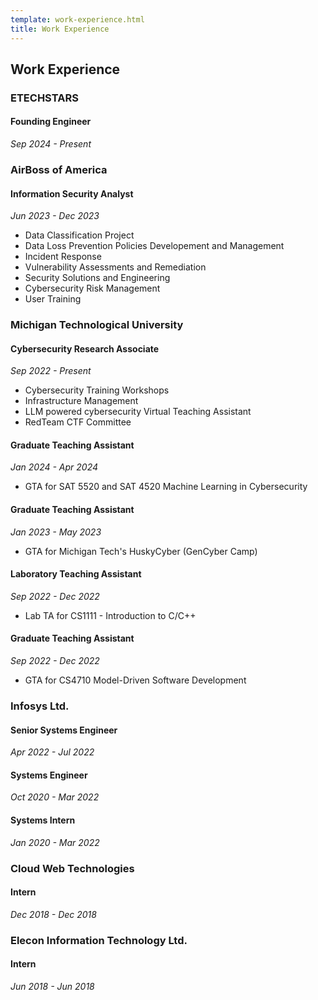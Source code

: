 ```yaml
---
template: work-experience.html
title: Work Experience
---
```


## Work Experience

### ETECHSTARS
#### Founding Engineer 
*Sep 2024 - Present*

### AirBoss of America
#### Information Security Analyst
*Jun 2023 - Dec 2023*

- Data Classification Project
- Data Loss Prevention Policies Developement and Management
- Incident Response
- Vulnerability Assessments and Remediation
- Security Solutions and Engineering
- Cybersecurity Risk Management 
- User Training

### Michigan Technological University
#### Cybersecurity Research Associate
*Sep 2022 - Present*

- Cybersecurity Training Workshops
- Infrastructure Management
- LLM powered cybersecurity Virtual Teaching Assistant
- RedTeam CTF Committee

#### Graduate Teaching Assistant
*Jan 2024 - Apr 2024*

- GTA for SAT 5520 and SAT 4520 Machine Learning in Cybersecurity

#### Graduate Teaching Assistant
*Jan 2023 - May 2023*

- GTA for Michigan Tech's HuskyCyber (GenCyber Camp)

#### Laboratory Teaching Assistant
*Sep 2022 - Dec 2022*

- Lab TA for CS1111 - Introduction to C/C++

#### Graduate Teaching Assistant
*Sep 2022 - Dec 2022*

- GTA for CS4710 Model-Driven Software Development

### Infosys Ltd.
#### Senior Systems Engineer
*Apr 2022 - Jul 2022*

#### Systems Engineer
*Oct 2020 - Mar 2022*

#### Systems Intern
*Jan 2020 - Mar 2022*

### Cloud Web Technologies
#### Intern
*Dec 2018 - Dec 2018*

### Elecon Information Technology Ltd.
#### Intern
*Jun 2018 - Jun 2018*